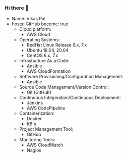 ### Hi there 👋

- Name: Vikas Pal
- hosts: GitHub
  become: true
    - Cloud platform:
        - AWS Cloud
    - Operating Systems:
        - RedHat Linux Release 6.x, 7.x
        - Ubuntu 18.04, 20.04
        - CentOS 6.x, 7.x 
    - Infrastucture As a Code:
        - Ansible
        - AWS CloudFormation
    - Software Provisioning/Configuration Management:
        - Ansible
    - Source Code Management/Version Control:
        - Git (GitHub)
    - Continuous Integeration/Continuous Deployment:
        - Jenkins
        - AWS CodePipeline
    - Containerization:
        - Docker
        - K8's
    - Project Management Tool:
        - GitHub
    - Monitoring Tools:
        - AWS CloudWatch
        - Nagios
  
